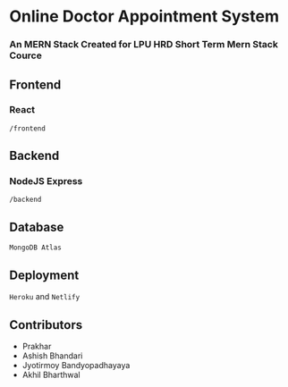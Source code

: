 # Online Doctor Appointment System

### An MERN Stack Created for LPU HRD Short Term Mern Stack Cource

## Frontend

### React

`/frontend`

## Backend

### NodeJS Express

`/backend`

## Database

`MongoDB Atlas`

## Deployment

`Heroku` and `Netlify`

## Contributors

- Prakhar
- Ashish Bhandari
- Jyotirmoy Bandyopadhayaya
- Akhil Bharthwal
